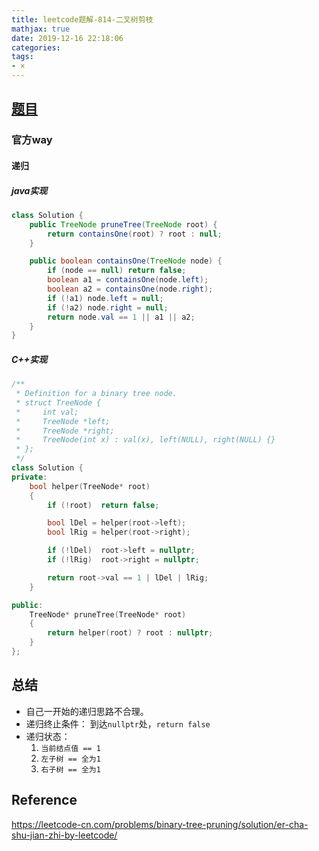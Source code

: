 ```yaml
---
title: leetcode题解-814-二叉树剪枝
mathjax: true
date: 2019-12-16 22:18:06
categories:
tags:
- ×
---
```


## [题目](https://leetcode-cn.com/problems/binary-tree-pruning/)

### 官方way

#### 递归

##### java实现

```java
class Solution {
    public TreeNode pruneTree(TreeNode root) {
        return containsOne(root) ? root : null;
    }

    public boolean containsOne(TreeNode node) {
        if (node == null) return false;
        boolean a1 = containsOne(node.left);
        boolean a2 = containsOne(node.right);
        if (!a1) node.left = null;
        if (!a2) node.right = null;
        return node.val == 1 || a1 || a2;
    }
}
```



##### C++实现

```C++
/**
 * Definition for a binary tree node.
 * struct TreeNode {
 *     int val;
 *     TreeNode *left;
 *     TreeNode *right;
 *     TreeNode(int x) : val(x), left(NULL), right(NULL) {}
 * };
 */
class Solution {
private:
    bool helper(TreeNode* root)
    {
        if (!root)  return false;

        bool lDel = helper(root->left);
        bool lRig = helper(root->right);

        if (!lDel)  root->left = nullptr;
        if (!lRig)  root->right = nullptr;

        return root->val == 1 | lDel | lRig;
    }

public:
    TreeNode* pruneTree(TreeNode* root) 
    {
        return helper(root) ? root : nullptr;
    }
};
```



## 总结

- 自己一开始的递归思路不合理。
- 递归终止条件： 到达`nullptr`处，`return false`
- 递归状态：
  1. `当前结点值 == 1`
  2. `左子树 == 全为1`
  3. `右子树 == 全为1`

## Reference

https://leetcode-cn.com/problems/binary-tree-pruning/solution/er-cha-shu-jian-zhi-by-leetcode/